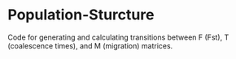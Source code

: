 # Population-Sturcture
Code for generating and calculating transitions between F (Fst), T (coalescence times), and M (migration) matrices.
